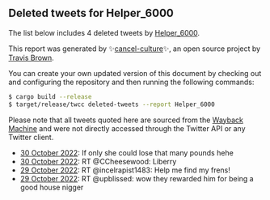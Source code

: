 ## Deleted tweets for Helper_6000

The list below includes 4 deleted tweets by
[Helper_6000](https://twitter.com/Helper_6000).



This report was generated by ✨[cancel-culture](https://github.com/travisbrown/cancel-culture)✨,
an open source project by [Travis Brown](https://twitter.com/travisbrown).

You can create your own updated version of this document by checking out and configuring the
repository and then running the following commands:

```bash
$ cargo build --release
$ target/release/twcc deleted-tweets --report Helper_6000
```

Please note that all tweets quoted here are sourced from the
[Wayback Machine](https://web.archive.org) and were not directly accessed through the Twitter API or
any Twitter client.

* [30 October 2022](https://web.archive.org/web/20221030031323/https://twitter.com/Helper_6000/status/1586556846487506944): If only she could lose that many pounds hehe <!--1586556846487506944-->
* [30 October 2022](https://web.archive.org/web/20221030000600/https://twitter.com/Helper_6000/status/1586509689915080705): RT @CCheesewood: Liberry <!--1586509689915080705-->
* [29 October 2022](https://web.archive.org/web/20221029175046/https://twitter.com/Helper_6000/status/1586415259367395328): RT @incelrapist1483: Help me find my frens! <!--1586415259367395328-->
* [29 October 2022](https://web.archive.org/web/20221029134159/https://twitter.com/Helper_6000/status/1586352650995785728): RT @upblissed: wow they rewarded him for being a good house nigger <!--1586352650995785728-->
